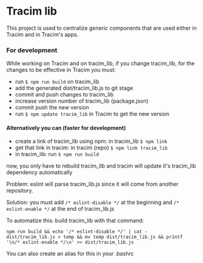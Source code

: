 # Tracim lib

This project is used to centralize generic components that are used either in Tracim and in Tracim's apps.

### For development
While working on Tracim and on tracim_lib, if you change tracim_lib, for the changes to be effective in Tracim you must:
- run `$ npm run build` on tracim_lib
- add the generated dist/tracim_lib.js to git stage
- commit and push changes to tracim_lib
- increase version number of tracim_lib (package.json)
- commit push the new version
- run `$ npm update tracim_lib` in Tracim to get the new version

#### Alternatively you can (faster for development)
- create a link of tracim_lib using npm: in tracim_lib `$ npm link`
- get that link in tracim: in tracim (repo) `$ npm link tracim_lib`
- in tracim_lib: run `$ npm run build`

now, you only have to rebuild tracim_lib and tracim will update it's tracim_lib dependency automatically

Problem: eslint will parse tracim_lib.js since it will come from another repository.

Solution: you must add `/* eslint-disable */` at the beginning and  `/* eslint-enable */` at the end of tracim_lib.js

To automatize this: build tracim_lib with that command:

`npm run build && echo '/* eslint-disable */' | cat - dist/tracim_lib.js > temp && mv temp dist/tracim_lib.js && printf '\n/* eslint-enable */\n' >> dist/tracim_lib.js`

You can also create an alias for this in your .bashrc
